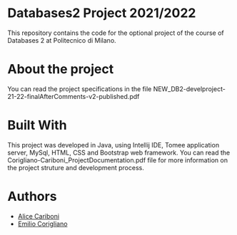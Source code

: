 # Databases2 Project 2021/2022

This repository contains the code for the optional project of the course of Databases 2 at Politecnico di Milano.

# About the project

You can read the project specifications in the file NEW_DB2-develproject-21-22-finalAfterComments-v2-published.pdf

# Built With

This project was developed in Java, using Intellij IDE, Tomee application server, MySql, HTML, CSS and Bootstrap web framework.
You can read the Corigliano-Cariboni_ProjectDocumentation.pdf file for more information on the project struture and development process.

# Authors 

* [Alice Cariboni](https://github.com/A1iceCariboni)
* [Emilio Corigliano](https://github.com/EmilioCorigliano)

